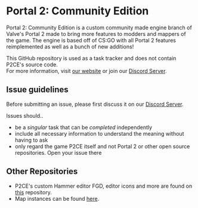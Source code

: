 # Portal 2: Community Edition

Portal 2: Community Edition is a custom community made engine branch of Valve's Portal 2 made to bring more features to modders and mappers of the game. The engine is based off of CS:GO with all Portal 2 features reimplemented as well as a bunch of new additions!

This GitHub repository is used as a task tracker and does not contain P2CE's source code.  
For more information, visit [our website](https://www.portal2communityedition.com) or join our [Discord Server](https://discord.gg/NcHSmgb).

## Issue guidelines
Before submitting an issue, please first discuss it on our [Discord Server](https://discord.gg/NcHSmgb).

Issues should..
- be a _singular_ task that can be _completed_ independently
- include all necessary information to understand the meaning without having to ask
- only regard the game P2CE itself and not Portal 2 or other open source repositories. Open your issue there


## Other Repositories
* P2CE's custom Hammer editor FGD, editor icons and more are found on [this](https://github.com/ChaosInitiative/P2CE-FGD) repository.
* Map instances can be found [here](https://github.com/ChaosInitiative/P2CE-Instances).
